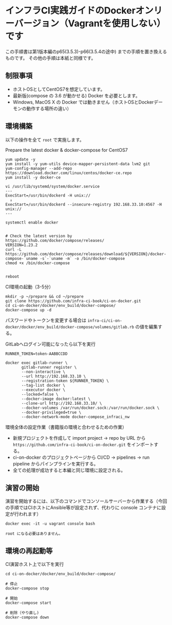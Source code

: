 # インフラCI実践ガイドのDockerオンリーバージョン（Vagrantを使用しない）です

この手順書は第1版本編のp65(3.5.3)-p66(3.5.4の途中) までの手順を置き換えるものです。
その他の手順は本紙と同様です。

## 制限事項
- ホストOSとしてCentOS7を想定しています。
- 最新版(compose の 3.6 が動かせる) Docker を必要とします。
- Windows, MacOS X の Docker では動きません（ホストOSとDockerデーモンの動作する場所の違い）


## 環境構築

以下の操作を全て `root` で実施します。

Prepare the latest docker & docker-compose for CentOS7
```
yum update -y
yum install -y yum-utils device-mapper-persistent-data lvm2 git
yum-config-manager --add-repo https://download.docker.com/linux/centos/docker-ce.repo
yum install -y docker-ce

vi /usr/lib/systemd/system/docker.service
---
ExecStart=/usr/bin/dockerd -H unix://
  ↓
ExecStart=/usr/bin/dockerd --insecure-registry 192.168.33.10:4567 -H unix://
---

systemctl enable docker


# Check the latest version by https://github.com/docker/compose/releases/
VERSION=1.23.2
curl -L https://github.com/docker/compose/releases/download/${VERSION}/docker-compose-`uname -s`-`uname -m` -o /bin/docker-compose
chmod +x /bin/docker-compose


reboot
```


CI環境の起動（3-5分）
```
mkdir -p ~/prepare && cd ~/prepare
git clone https://github.com/infra-ci-book/ci-on-docker.git
cd ci-on-docker/docker/env_build/docker-compose/
docker-compose up -d
```
パスワードやトークンを変更する場合は `infra-ci/ci-on-docker/docker/env_build/docker-compose/volumes/gitlab.rb` の値を編集する。



GitLabへログイン可能になったら以下を実行
```
RUNNER_TOKEN=token-AABBCCDD

docker exec gitlab-runner \
       gitlab-runner register \
       --non-interactive \
       --url http://192.168.33.10 \
       --registration-token ${RUNNER_TOKEN} \
       --tag-list docker \
       --executor docker \
       --locked=false \
       --docker-image docker:latest \
       --clone-url http://192.168.33.10/ \
       --docker-volumes /var/run/docker.sock:/var/run/docker.sock \
       --docker-privileged=true \
       --docker-network-mode docker-compose_infraci_nw
```


環境全体の設定作業（書籍版の環境と合わせるための作業）

- 新規プロジェクトを作成して import project -> repo by URL から `https://github.com/infra-ci-book/ci-on-docker.git` をインポートする。
- ci-on-docker のプロジェクトページから CI/CD -> pipelines -> run pipeline からパインプラインを実行する。
- 全ての処理が成功すると本編と同じ環境に設定される。



## 演習の開始

演習を開始するには、以下のコマンドでコンソールサーバーから作業する（今回の手順ではCIホストにAnsible等が設定されず、代わりに console コンテナに設定が行われます）

```
docker exec -it -u vagrant console bash

root になる必要はありません。
```

## 環境の再起動等


CI演習ホスト上で以下を実行
```
cd ci-on-docker/docker/env_build/docker-compose/

# 停止
docker-compose stop

# 開始
docker-compose start

# 削除（やり直し)
docker-compose down
```
